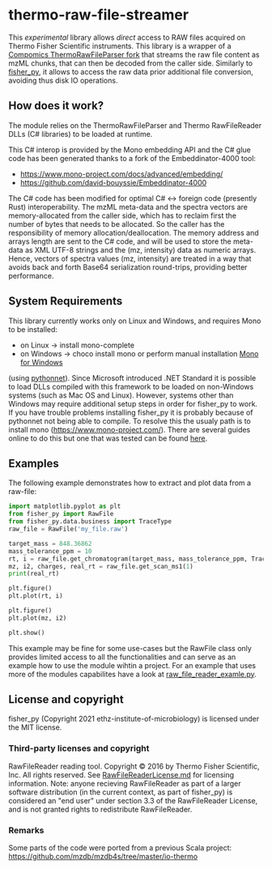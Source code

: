 # thermo-raw-file-streamer

This *experimental* library allows *direct* access to RAW files acquired on Thermo Fisher Scientific instruments.
This library is a wrapper of a [Compomics ThermoRawFileParser fork](https://github.com/david-bouyssie/ThermoRawFileParser) that streams the raw file content as mzML chunks, that can then be decoded from the caller side.
Similarly to [fisher_py](https://raw.githubusercontent.com/ethz-institute-of-microbiology/fisher_py), it allows to access the raw data prior additional file conversion, avoiding thus disk IO operations.

## How does it work?

The module relies on the ThermoRawFileParser and Thermo RawFileReader DLLs (C# libraries) to be loaded at runtime.

This C# interop is provided by the Mono embedding API and the C# glue code has been generated thanks to a fork of the Embeddinator-4000 tool:
* https://www.mono-project.com/docs/advanced/embedding/
* https://github.com/david-bouyssie/Embeddinator-4000

The C# code has been modified for optimal C# <-> foreign code (presently Rust) interoperability.
The mzML meta-data and the spectra vectors are memory-allocated from the caller side, which has to reclaim first
the number of bytes that needs to be allocated. So the caller has the responsibility of memory allocation/deallocation.
The memory address and arrays length are sent to the C# code, and will be used to store the meta-data as XML UTF-8 strings and the (mz, intensity) data as numeric arrays.
Hence, vectors of spectra values (mz, intensity) are treated in a way that avoids back and forth Base64 serialization round-trips, providing better performance.

## System Requirements
This library currently works only on Linux and Windows, and requires Mono to be installed:
* on Linux -> install mono-complete
* on Windows -> choco install mono or perform manual installation [Mono for Windows](https://www.mono-project.com/download/stable/#download-win)

 (using [pythonnet](https://github.com/pythonnet/pythonnet)). Since Microsoft introduced .NET Standard it is possible to load DLLs compiled with this framework to be loaded on non-Windows systems (such as Mac OS and Linux). However, systems other than Windows may require additional setup steps in order for fisher_py to work.
If you have trouble problems installing fisher_py it is probably because of pythonnet not being able to compile. To resolve this the usualy path is to install mono (https://www.mono-project.com/). There are several guides online to do this but one that was tested can be found [here](https://linuxize.com/post/how-to-install-mono-on-ubuntu-20-04/).

## Examples
The following example demonstrates how to extract and plot data from a raw-file:
```python
import matplotlib.pyplot as plt
from fisher_py import RawFile
from fisher_py.data.business import TraceType
raw_file = RawFile('my_file.raw')

target_mass = 848.36862
mass_tolerance_ppm = 10
rt, i = raw_file.get_chromatogram(target_mass, mass_tolerance_ppm, TraceType.MassRange)
mz, i2, charges, real_rt = raw_file.get_scan_ms1(1)
print(real_rt)

plt.figure()
plt.plot(rt, i)

plt.figure()
plt.plot(mz, i2)

plt.show()
```

This example may be fine for some use-cases but the RawFile class only provides limited access to all the functionalities and can serve as an example how to use the module wihtin a project.
For an example that uses more of the modules capabilites have a look at [raw_file_reader_examle.py](https://github.com/ethz-institute-of-microbiology/fisher_py/blob/main/examples/raw_file_reader_example.py).

## License and copyright
fisher_py (Copyright 2021 ethz-institute-of-microbiology) is licensed under the  MIT license.

### Third-party licenses and copyright

RawFileReader reading tool. Copyright © 2016 by Thermo Fisher Scientific, Inc. All rights reserved. See [RawFileReaderLicense.md](https://github.com/ethz-institute-of-microbiology/fisher_py/blob/main/RawFileReaderLicense.md) for licensing information. 
Note: anyone recieving RawFileReader as part of a larger software distribution (in the current context, as part of fisher_py) is considered an "end user" under 
section 3.3 of the RawFileReader License, and is not granted rights to redistribute RawFileReader.

### Remarks
Some parts of the code were ported from a previous Scala project:
https://github.com/mzdb/mzdb4s/tree/master/io-thermo

